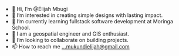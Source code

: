 - 👋 Hi, I’m @Elijah Mbugi
- 👀 I’m interested in creating simple designs with lasting impact.
- 🌱 I’m currently learning fullstack software development at Moringa School.
- 🌱 I am a geospatial engineer and GIS enthusiast.
- 💞️ I’m looking to collaborate on building projects.
- 📫 How to reach me ...mukundielijah@gmail.com

<!---
Mukundi-Mbugi/Mukundi-Mbugi is a ✨ special ✨ repository because its `README.md` (this file) appears on your GitHub profile.
You can click the Preview link to take a look at your changes.
--->

